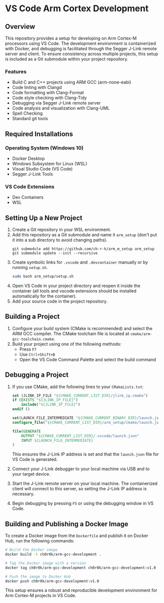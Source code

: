 # VS Code Arm Cortex Development

## Overview

This repository provides a setup for developing on Arm Cortex-M processors using VS Code. The development environment is containerized with Docker, and debugging is facilitated through the Segger J-Link remote server and client. To ensure consistency across multiple projects, this setup is included as a Git submodule within your project repository.

### Features
- Build C and C++ projects using ARM GCC (arm-none-eabi)
- Code linting with Clangd
- Code formatting with Clang-Format
- Code style checking with Clang-Tidy
- Debugging via Segger J-Link remote server
- Code analysis and visualization with Clang-UML
- Spell Checking
- Standard git tools

## Required Installations

### Operating System (Windows 10)
- Docker Desktop
- Windows Subsystem for Linux (WSL)
- Visual Studio Code (VS Code)
- Segger J-Link Tools

### VS Code Extensions
- Dev Containers
- WSL

## Setting Up a New Project

1. Create a Git repository in your WSL environment.
2. Add this repository as a Git submodule and name it `arm_setup` (don't put it into a sub directory to avoid changing paths).
    ```git
    git submodule add https://github.com/ch-r-k/arm_m_setup arm_setup
    git submodule update --init --recursive
    ```
3. Create symbolic links for `.vscode` and `.devcontainer` manually or by running `setup.sh`.
    ```sh
    sudo bash arm_setup/setup.sh 
    ```
4. Open VS Code in your project directory and reopen it inside the container (all tools and vscode extensions should be installed automatically for the container).
5. Add your source code in the project repository.

## Building a Project

1. Configure your build system (CMake is recommended) and select the ARM GCC compiler. The CMake toolchain file is located at `cmake/arm-gcc-toolchain.cmake`.
2. Build your project using one of the following methods:
   - Press `F7`
   - Use `Ctrl+Shift+B`
   - Open the VS Code Command Palette and select the build command

## Debugging a Project

1. If you use CMake, add the following lines to your `CMakeLists.txt`:
   ```cmake
   set (JLINK_IP_FILE "${CMAKE_CURRENT_LIST_DIR}/jlink_ip.cmake")
   if (EXISTS "${JLINK_IP_FILE}")
       include("${JLINK_IP_FILE}")
   endif ()

   set(LAUNCH_FILE_INTERMEDIATE "${CMAKE_CURRENT_BINARY_DIR}/launch.json.in")
   configure_file("${CMAKE_CURRENT_LIST_DIR}/arm_setup/cmake/launch.json.in" ${LAUNCH_FILE_INTERMEDIATE} @ONLY)

   file(GENERATE
       OUTPUT "${CMAKE_CURRENT_LIST_DIR}/.vscode/launch.json"
       INPUT ${LAUNCH_FILE_INTERMEDIATE}
   )
   ```
   This ensures the J-Link IP address is set and that the `launch.json` file for VS Code is generated.

2. Connect your J-Link debugger to your local machine via USB and to your target device.
3. Start the J-Link remote server on your local machine. The containerized client will connect to this server, so setting the J-Link IP address is necessary.
4. Begin debugging by pressing `F5` or using the debugging window in VS Code.

## Building and Publishing a Docker Image

To create a Docker image from the `Dockerfile` and publish it on Docker Hub, run the following commands:

```sh
# Build the Docker image
docker build -t ch0r0k/arm-gcc-development .

# Tag the Docker image with a version
docker tag ch0r0k/arm-gcc-development ch0r0k/arm-gcc-development:v1.0

# Push the image to Docker Hub
docker push ch0r0k/arm-gcc-development:v1.0
```

This setup ensures a robust and reproducible development environment for Arm Cortex-M projects in VS Code.

